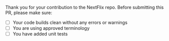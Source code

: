 Thank you for your contribution to the NextFlix repo. 
Before submitting this PR, please make sure:

- [ ] Your code builds clean without any errors or warnings
- [ ] You are using approved terminology
- [ ] You have added unit tests